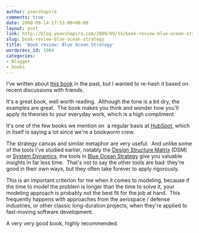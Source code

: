 ```yaml
---
author: yoavshapira
comments: true
date: 2008-09-14 17:53:00+00:00
layout: post
link: http://blog.yoavshapira.com/2008/09/14/book-review-blue-ocean-strategy/
slug: book-review-blue-ocean-strategy
title: 'Book review: Blue Ocean Strategy'
wordpress_id: 1984
categories:
- Blogger
- books
---
```


I've written about [this book](http://www.blueoceanstrategy.com/) in the past, but I wanted to re-hash it based on recent discussions with friends.

  


It's a great book, well worth reading.  Although the tone is a bit dry, the examples are great.  The book makes you think and wonder how you'll apply its theories to your everyday work, which is a high compliment.

  


It's one of the few books we mention on  a regular basis at [HubSpot](http://www.hubspot.com), which in itself is saying a lot since we're a bookworm crew.

  


The strategy canvas and similar metaphor are very useful.  And unlike some of the tools I've studied earlier, notably the [Design Structure Matrix](http://www.dsmweb.org/) (DSM) or [System Dynamics](http://www.systemdynamics.org/), the tools in [Blue Ocean Strategy](http://www.blueoceanstrategy.com/) give you valuable insights in far less time.  That's not to say the other tools are bad: they're good in their own ways, but they often take forever to apply rigorously.

  


This is an important criterion for me when it comes to modeling, because if the time to model the problem is longer than the time to solve it, your modeling approach is probably not the best fit for the job at hand.  This frequently happens with approaches from the aerospace / defense industries, or other classic long-duration projects, when they're applied to fast-moving software development.

  


A very very good book, highly recommended.

  

